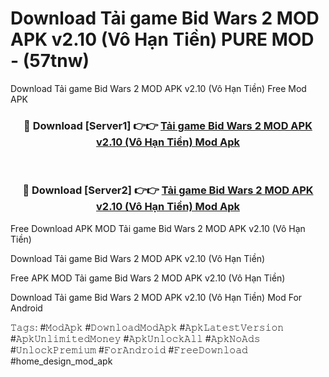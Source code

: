 # Download Tải game Bid Wars 2 MOD APK v2.10 (Vô Hạn Tiền) PURE MOD - (57tnw)
Download Tải game Bid Wars 2 MOD APK v2.10 (Vô Hạn Tiền) Free Mod APK

<div align="center">
<h3>🔴 Download [Server1] 👉👉 <a href="https://apk-comot.site?title=Tải_game_Bid_Wars_2_MOD_APK_v2.10_(Vô_Hạn_Tiền)">Tải game Bid Wars 2 MOD APK v2.10 (Vô Hạn Tiền) Mod Apk</a></h3><br>

<h3>🔴 Download [Server2] 👉👉 <a href="https://apk-comot.site?title=Tải_game_Bid_Wars_2_MOD_APK_v2.10_(Vô_Hạn_Tiền)">Tải game Bid Wars 2 MOD APK v2.10 (Vô Hạn Tiền) Mod Apk</a></h3>
</div>


Free Download APK MOD Tải game Bid Wars 2 MOD APK v2.10 (Vô Hạn Tiền)

Download Tải game Bid Wars 2 MOD APK v2.10 (Vô Hạn Tiền) 

Free APK MOD Tải game Bid Wars 2 MOD APK v2.10 (Vô Hạn Tiền) 

Download Tải game Bid Wars 2 MOD APK v2.10 (Vô Hạn Tiền) Mod For Android

𝚃𝚊𝚐𝚜: #𝙼𝚘𝚍𝙰𝚙𝚔 #𝙳𝚘𝚠𝚗𝚕𝚘𝚊𝚍𝙼𝚘𝚍𝙰𝚙𝚔 #𝙰𝚙𝚔𝙻𝚊𝚝𝚎𝚜𝚝𝚅𝚎𝚛𝚜𝚒𝚘𝚗 #𝙰𝚙𝚔𝚄𝚗𝚕𝚒𝚖𝚒𝚝𝚎𝚍𝙼𝚘𝚗𝚎𝚢 #𝙰𝚙𝚔𝚄𝚗𝚕𝚘𝚌𝚔𝙰𝚕𝚕 #𝙰𝚙𝚔𝙽𝚘𝙰𝚍𝚜 #𝚄𝚗𝚕𝚘𝚌𝚔𝙿𝚛𝚎𝚖𝚒𝚞𝚖 #𝙵𝚘𝚛𝙰𝚗𝚍𝚛𝚘𝚒𝚍 #𝙵𝚛𝚎𝚎𝙳𝚘𝚠𝚗𝚕𝚘𝚊𝚍 #home_design_mod_apk